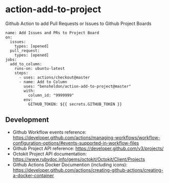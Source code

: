# action-add-to-project
Github Action to add Pull Requests or Issues to Github Project Boards

```
name: Add Issues and PRs to Project Board
on:
  issues:
    types: [opened]
  pull_request:
    types: [opened]
jobs:
  add_to_column:
    runs-on: ubuntu-latest
    steps:
      - uses: actions/checkout@master
      - name: Add to Column
        uses: "bensheldon/action-add-to-project@master"
        with:
          column_id: "9999999"
        env:
          GITHUB_TOKEN: ${{ secrets.GITHUB_TOKEN }}
```

## Development

- Github Workflow events reference: https://developer.github.com/actions/managing-workflows/workflow-configuration-options/#events-supported-in-workflow-files
- Github Project API reference: https://developer.github.com/v3/projects/
- Octokit Project API documentation: https://www.rubydoc.info/gems/octokit/Octokit/Client/Projects
- Github Actions Docker Documention (including icons): https://developer.github.com/actions/creating-github-actions/creating-a-docker-container
